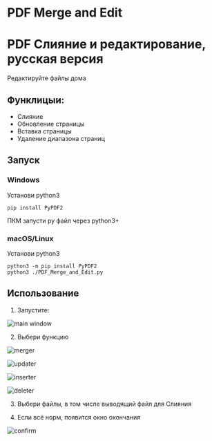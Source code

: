 # PDF Merge and Edit
# PDF Слияние и редактирование, русская версия
Редактируйте файлы дома

## Функлицыи:

* Слияние
* Обновление страницы
* Вставка страницы
* Удаление диапазона страниц

## Запуск

### Windows
Установи python3
```
pip install PyPDF2
```
ПКМ запусти py файл через python3+

### macOS/Linux
Установи python3
```
python3 -m pip install PyPDF2
python3 ./PDF_Merge_and_Edit.py
```

## Использование

1. Запустите:

![main window](screenshots/main.png)

2. Выбери функцию

![merger](screenshots/merge.png)

![updater](screenshots/updater.png)

![inserter](screenshots/inserter.png)

![deleter](screenshots/deleter.png)

3. Выбери файлы, в том числе выводящий файл для Слияния

4. Если всё норм, появится окно окончания

![confirm](screenshots/confirm.png)
